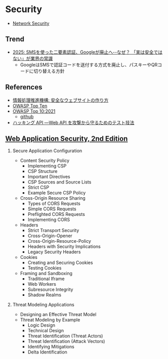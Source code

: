 # Security

- [Network Security](../infra/security.md)

## Trend

- [2025: SMSを使った二要素認証、Googleが廃止へ--なぜ？ 「実は安全ではない」が業界の常識](https://japan.cnet.com/article/35229750/)
  - GoogleはSMSで認証コードを送付する方式を廃止し、パスキーやQRコードに切り替える方針

## References

- [情報処理推進機構: 安全なウェブサイトの作り方](https://www.ipa.go.jp/security/vuln/websecurity.html)
- [OWASP Top Ten](https://owasp.org/www-project-top-ten/)
- [OWASP Top 10:2021](https://owasp.org/Top10/)
  - [github](https://github.com/OWASP/Top10)
- [ハッキング API ―Web API を攻撃から守るためのテスト技法](https://blog.tokumaru.org/2023/03/hacking-api-review.html)

## [Web Application Security, 2nd Edition](https://www.oreilly.com/library/view/web-application-security/9781098143923/)

1. Secure Application Configuration

   - Content Security Policy
     - Implementing CSP
     - CSP Structure
     - Important Directives
     - CSP Sources and Source Lists
     - Strict CSP
     - Example Secure CSP Policy
   - Cross-Origin Resource Sharing
     - Types of CORS Requests
     - Simple CORS Requests
     - Preflighted CORS Requests
     - Implementing CORS
   - Headers
     - Strict Transport Security
     - Cross-Origin-Opener
     - Cross-Origin-Resource-Policy
     - Headers with Security Implications
     - Legacy Security Headers
   - Cookies
     - Creating and Securing Cookies
     - Testing Cookies
   - Framing and Sandboxing
     - Traditional Iframe
     - Web Workers
     - Subresource Integrity
     - Shadow Realms

2. Threat Modeling Applications

   - Designing an Effective Threat Model
   - Threat Modeling by Example
     - Logic Design
     - Technical Design
     - Threat Identification (Threat Actors)
     - Threat Identification (Attack Vectors)
     - Identifying Mitigations
     - Delta Identification
